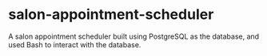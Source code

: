 # salon-appointment-scheduler

A salon appointment scheduler built using PostgreSQL as the database, and used Bash to interact with the database.

